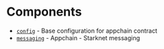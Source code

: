 # Components

* [`config`](./config.md) - Base configuration for appchain contract
* [`messaging`](./messaging.md) - Appchain - Starknet messaging
